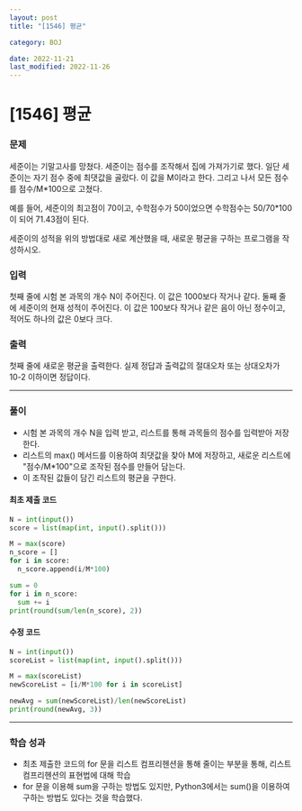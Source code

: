 ```yaml
---
layout: post
title: "[1546] 평균"

category: BOJ

date: 2022-11-21
last_modified: 2022-11-26
---
```

# [1546] 평균

### 문제
세준이는 기말고사를 망쳤다. 세준이는 점수를 조작해서 집에 가져가기로 했다. 일단 세준이는 자기 점수 중에 최댓값을 골랐다. 이 값을 M이라고 한다. 그리고 나서 모든 점수를 점수/M*100으로 고쳤다.

예를 들어, 세준이의 최고점이 70이고, 수학점수가 50이었으면 수학점수는 50/70*100이 되어 71.43점이 된다.

세준이의 성적을 위의 방법대로 새로 계산했을 때, 새로운 평균을 구하는 프로그램을 작성하시오.

### 입력
첫째 줄에 시험 본 과목의 개수 N이 주어진다. 이 값은 1000보다 작거나 같다. 둘째 줄에 세준이의 현재 성적이 주어진다. 이 값은 100보다 작거나 같은 음이 아닌 정수이고, 적어도 하나의 값은 0보다 크다.

### 출력
첫째 줄에 새로운 평균을 출력한다. 실제 정답과 출력값의 절대오차 또는 상대오차가 10-2 이하이면 정답이다.

---
### 풀이
- 시험 본 과목의 개수 N을 입력 받고, 리스트를 통해 과목들의 점수를 입력받아 저장한다.
- 리스트의 max() 메서드를 이용하여 최댓값을 찾아 M에 저장하고, 새로운 리스트에 "점수/M*100"으로 조작된 점수를 만들어 담는다.
- 이 조작된 값들이 담긴 리스트의 평균을 구한다.

#### 최초 제출 코드
```python
N = int(input())
score = list(map(int, input().split()))

M = max(score)
n_score = []
for i in score:
  n_score.append(i/M*100)

sum = 0
for i in n_score:
  sum += i
print(round(sum/len(n_score), 2))
```

#### 수정 코드
```python
N = int(input())
scoreList = list(map(int, input().split()))

M = max(scoreList)
newScoreList = [i/M*100 for i in scoreList]

newAvg = sum(newScoreList)/len(newScoreList)
print(round(newAvg, 3))
```

---
### 학습 성과
- 최초 제출한 코드의 for 문을 리스트 컴프리헨션을 통해 줄이는 부분을 통해, 리스트 컴프리헨션의 표현법에 대해 학습
- for 문을 이용해 sum을 구하는 방법도 있지만, Python3에서는 sum()을 이용하여 구하는 방법도 있다는 것을 학습했다.
